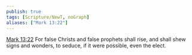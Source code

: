 ```yaml
---
publish: true
tags: [Scripture/NewT, noGraph]
aliases: ["Mark 13:22"]
---
```

[Mark 13:22](https://churchofjesuschrist.org/study/scriptures/nt/mark/13?lang=eng&id=p22#p22) For false Christs and false prophets shall rise, and shall shew signs and wonders, to seduce, if it were possible, even the elect.
